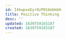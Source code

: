 ```yaml
---
id: I4kwpxeEyr0zPN16mUmbH
title: Positive Thinking
desc: ''
updated: 1639759165187
created: 1639759165187
---
```


